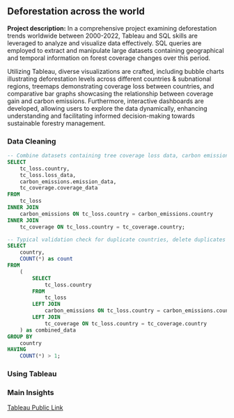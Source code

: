 ## Deforestation across the world 

**Project description:** 
In a comprehensive project examining deforestation trends worldwide between 2000-2022, Tableau and SQL skills are leveraged to analyze and visualize data effectively. SQL queries are employed to extract and manipulate large datasets containing geographical and temporal information on forest coverage changes over this period. 

Utilizing Tableau, diverse visualizations are crafted, including bubble charts illustrating deforestation levels across different countries & subnational regions, treemaps demonstrating coverage loss between countries, and comparative bar graphs showcasing the relationship between coverage gain and carbon emissions. Furthermore, interactive dashboards are developed, allowing users to explore the data dynamically, enhancing understanding and facilitating informed decision-making towards sustainable forestry management.

### Data Cleaning

```sql
-- Combine datasets containing tree coverage loss data, carbon emissions, and total coverage using inner joins
SELECT 
    tc_loss.country,
    tc_loss.loss_data, 
    carbon_emissions.emission_data,
    tc_coverage.coverage_data 
FROM 
    tc_loss
INNER JOIN 
    carbon_emissions ON tc_loss.country = carbon_emissions.country
INNER JOIN 
    tc_coverage ON tc_loss.country = tc_coverage.country;
```

```sql
-- Typical validation check for duplicate countries, delete duplicates following this if present
SELECT 
    country, 
    COUNT(*) as count
FROM 
    (
        SELECT 
            tc_loss.country
        FROM 
            tc_loss
        LEFT JOIN 
            carbon_emissions ON tc_loss.country = carbon_emissions.country
        LEFT JOIN 
            tc_coverage ON tc_loss.country = tc_coverage.country
    ) as combined_data
GROUP BY 
    country
HAVING 
    COUNT(*) > 1;
```

### Using Tableau



### Main Insights






[Tableau Public Link](https://public.tableau.com/shared/FS2C53QSP?:display_count=n&:origin=viz_share_link)
